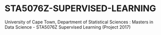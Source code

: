 # STA5076Z-SUPERVISED-LEARNING
University of Cape Town, Department of Statistical Sciences : Masters in Data Science - STA5076Z Supervised Learning (Project 2017)
